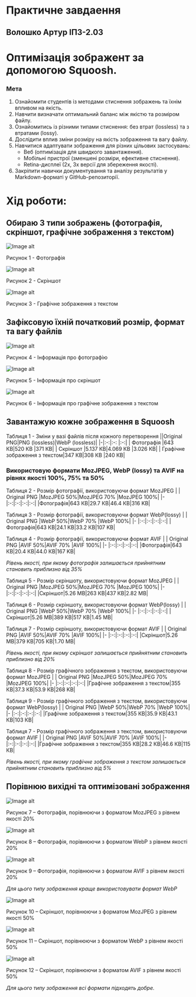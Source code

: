 # Практичне завдаення

## Волошко Артур ІПЗ-2.03

# Оптимізація зображент за допомогою Squoosh.


### Мета

1. Ознайомити студентів із методами стиснення зображень та їхнім впливом на якість.
2. Навчити визначати оптимальний баланс між якістю та розміром файлу.
3. Ознайомитись із різними типами стиснення: без втрат (lossless) та з втратами (lossy).
4. Дослідити вплив зміни розміру на якість зображення та вагу файлу.
5. Навчитися адаптувати зображення для різних цільових застосувань:
    * Веб (оптимізація для швидкого завантаження).
    * Мобільні пристрої (зменшені розміри, ефективне стиснення).
    * Retina-дисплеї (2x, 3x версії для збереження якості).
6. Закріпити навички документування та аналізу результатів у Markdown-форматі у GitHub-репозиторії.

# Хід роботи:
## Обираю 3 типи зображень (фотографія, скріншот, графічне зображення з текстом)
![Image alt](https://github.com/johuirmbegytm/DtaI/blob/main/workshop_1/images/фотографія.png)

Рисунок 1 - Фотографія

![Image alt](https://github.com/johuirmbegytm/DtaI/blob/main/workshop_1/images/скріншот.png)

Рисунок 2 - Скріншот

![Image alt](https://github.com/johuirmbegytm/DtaI/blob/main/workshop_1/images/графічне%20зображення%20з%20текстом.png)

Рисунок 3 - Графічне зображення з текстом

## Зафіксовую їхній початковий розмір, формат та вагу файлів

![Image alt](https://github.com/johuirmbegytm/DtaI/blob/main/workshop_1/images/і_фотографія.png)

Рисунок 4 - Інформація про фотографію

![Image alt](https://github.com/johuirmbegytm/DtaI/blob/main/workshop_1/images/і_скріншот.png)

Рисунок 5 - Інформація про скріншот

![Image alt](https://github.com/johuirmbegytm/DtaI/blob/main/workshop_1/images/і_граф.png)

Рисунок 6 - Інформація про графічне зображення з текстом

## Завантажую кожне зображення в Squoosh
Таблиця 1 - Зміни у вазі файлів після кожного перетворення
||Original PNG|PNG (lossless)|WebP (lossless)|
|-|:-:|:-: |:-:|
| Фотографія      |643 КВ|520 КВ |371 КВ|
| Скріншот      |5.137 КВ|4.069 КВ |3.026 КВ|
| Графічне зображення з текстом|347 КВ|308 КВ |240 КВ|

### Використовую формати MozJPEG, WebP (lossy) та AVIF на рівнях якості 100%, 75% та 50%
Таблиця 2 - Розмір фотографії, використовуючи формат MozJPEG
|  | Original PNG |MozJPEG 50%|MozJPEG 70% |MozJPEG 100%|
|- |:-:|:-:|:-:|:-:|
|Фотографія|643 КВ|29.7 КВ|46.4 КВ|316 KB|

Таблиця 3 - Розмір фотографії, використовуючи формат WebP(lossy)
|  | Original PNG |WebP 50%|WebP 70% |WebP 100%|
|- |:-:|:-:|:-:|:-:|
|Фотографія|643 КВ|24.1 КВ|33.2 КВ|107 KB|

Таблиця 4 - Розмір фотографії, використовуючи формат AVIF
|  | Original PNG |AVIF 50%|AVIF 70% |AVIF 100%|
|- |:-:|:-:|:-:|:-:|
|Фотографія|643 КВ|20.4 КВ|44.0 КВ|167 KB|

_Рівень якості, при якому фотографія залишається прийнятним становить приблизно від 35%_

Таблиця 5 - Розмір скріншоту, використовуючи формат MozJPEG
|  | Original PNG |MozJPEG 50%|MozJPEG 70% |MozJPEG 100%|
|- |:-:|:-:|:-:|:-:|
|Скріншот|5.26 МВ|263 КВ|437 КВ|2.82 МB|

Таблиця 6 - Розмір скріншоту, використовуючи формат WebP(lossy)
|  | Original PNG |WebP 50%|WebP 70% |WebP 100%|
|- |:-:|:-:|:-:|:-:|
|Скріншот|5.26 MВ|389 КВ|517 КВ|1.45 MB|

Таблиця 7 - Розмір скріншоту, використовуючи формат AVIF
|  | Original PNG |AVIF 50%|AVIF 70% |AVIF 100%|
|- |:-:|:-:|:-:|:-:|
|Скріншот|5.26 МВ|379 КВ|705 КВ|1.70 МB|

_Рівень якості, при якому скріншот залишається прийнятним становить приблизно від 20%_

Таблиця 8 - Розмір графічного зображення з текстом, використовуючи формат MozJPEG
|  | Original PNG |MozJPEG 50%|MozJPEG 70% |MozJPEG 100%|
|- |:-:|:-:|:-:|:-:|
|Графічне зображення з текстом|355 КВ|37.3 КВ|53.9 КВ|268 KB|

Таблиця 9 - Розмір графічного зображення з текстом, використовуючи формат WebP(lossy)
|  | Original PNG |WebP 50%|WebP 70% |WebP 100%|
|- |:-:|:-:|:-:|:-:|
|Графічне зображення з текстом|355 КВ|35.9 КВ|43.1 КВ|103 КB|

Таблиця 7 - Розмір графічного зображення з текстом, використовуючи формат AVIF
|  | Original PNG |AVIF 50%|AVIF 70% |AVIF 100%|
|- |:-:|:-:|:-:|:-:|
|Графічне зображення з текстом|355 КВ|28.2 КВ|46.6 КВ|115 КB|

_Рівень якості, при якому графічне зображення з текстом залишається прийнятним становить приблизно від 5%_

## Порівнюю вихідні та оптимізовані зображення

![Image alt](https://github.com/johuirmbegytm/DtaI/blob/main/workshop_1/images/фото20.png)

Рисунок 7 – Фотографія, порівнюючи з форматом MozJPEG з рівнем якості 20%

![Image alt](https://github.com/johuirmbegytm/DtaI/blob/main/workshop_1/images/фотоВеб20.png)

Рисунок 8 – Фотографія, порівнюючи з форматом WebP з рівнем якості 
20%

![Image alt](https://github.com/johuirmbegytm/DtaI/blob/main/workshop_1/images/фотоА20.png)

Рисунок 9 – Фотографія, порівнюючи з форматом AVIF з рівнем якості 
20%

_Для цього типу зображення краще використовувати формат WebP_

![Image alt](https://github.com/johuirmbegytm/DtaI/blob/main/workshop_1/images/скрінМ50.png)

Рисунок 10 – Скріншот, порівнюючи з форматом MozJPEG з рівнем якості 50%

![Image alt](https://github.com/johuirmbegytm/DtaI/blob/main/workshop_1/images/скрінВеб50.png)

Рисунок 11 – Скріншот, порівнюючи з форматом WebP з рівнем якості 
50%

![Image alt](https://github.com/johuirmbegytm/DtaI/blob/main/workshop_1/images/скрінА50.png)

Рисунок 12 – Скріншот, порівнюючи з форматом AVIF з рівнем якості 
50%

_Для цього типу зображення всі формати підходять добре._
